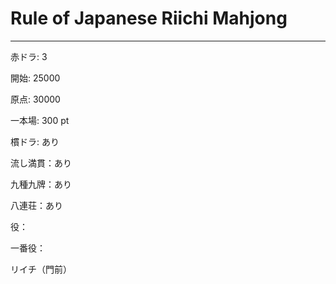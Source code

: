 Rule of Japanese Riichi Mahjong
=
---
赤ドラ: 3

開始: 25000

原点: 30000

一本場: 300 pt

樌ドラ: あり

流し満貫：あり

九種九牌：あり

八連荘：あり

役：

一番役：

リイチ（門前）
